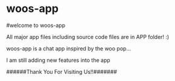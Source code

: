 # woos-app


#welcome to woos-app


All major app files including source code files are in APP folder! :)

woos-app is a chat app inspired by the woo pop...


I am still adding new features into the app


######Thank You For Visiting Us!!#######
